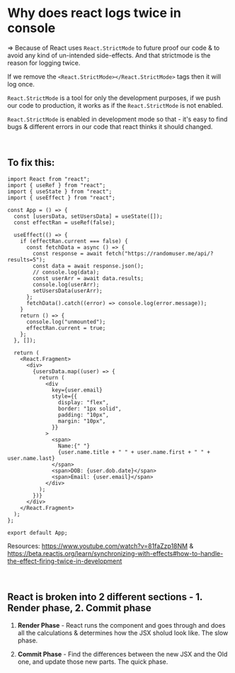# Why does react logs twice in console

=> Because of React uses `React.StrictMode` to future proof our code & to avoid any kind of un-intended side-effects. And that strictmode is the reason for logging twice.

If we remove the `<React.StrictMode></React.StrictMode>` tags then it will log once.

`React.StrictMode` is a tool for only the development purposes, if we push our code to production, it works as if the `React.StrictMode` is not enabled.

`React.StrictMode` is enabled in development mode so that - it's easy to find bugs & different errors in our code that react thinks it should changed.

<br>

## To fix this:

```
import React from "react";
import { useRef } from "react";
import { useState } from "react";
import { useEffect } from "react";

const App = () => {
  const [usersData, setUsersData] = useState([]);
  const effectRan = useRef(false);

  useEffect(() => {
    if (effectRan.current === false) {
      const fetchData = async () => {
        const response = await fetch("https://randomuser.me/api/?results=5");
        const data = await response.json();
        // console.log(data);
        const userArr = await data.results;
        console.log(userArr);
        setUsersData(userArr);
      };
      fetchData().catch((error) => console.log(error.message));
    }
    return () => {
      console.log("unmounted");
      effectRan.current = true;
    };
  }, []);

  return (
    <React.Fragment>
      <div>
        {usersData.map((user) => {
          return (
            <div
              key={user.email}
              style={{
                display: "flex",
                border: "1px solid",
                padding: "10px",
                margin: "10px",
              }}
            >
              <span>
                Name:{" "}
                {user.name.title + " " + user.name.first + " " + user.name.last}
              </span>
              <span>DOB: {user.dob.date}</span>
              <span>Email: {user.email}</span>
            </div>
          );
        })}
      </div>
    </React.Fragment>
  );
};

export default App;
```

Resources: https://www.youtube.com/watch?v=81faZzp18NM & https://beta.reactjs.org/learn/synchronizing-with-effects#how-to-handle-the-effect-firing-twice-in-development

<br>

## React is broken into 2 different sections - 1. Render phase, 2. Commit phase

1. **Render Phase** - React runs the component and goes through and does all the calculations & determines how the JSX sholud look like. The slow phase.

2. **Commit Phase** - Find the differences between the new JSX and the Old one, and update those new parts. The quick phase.
